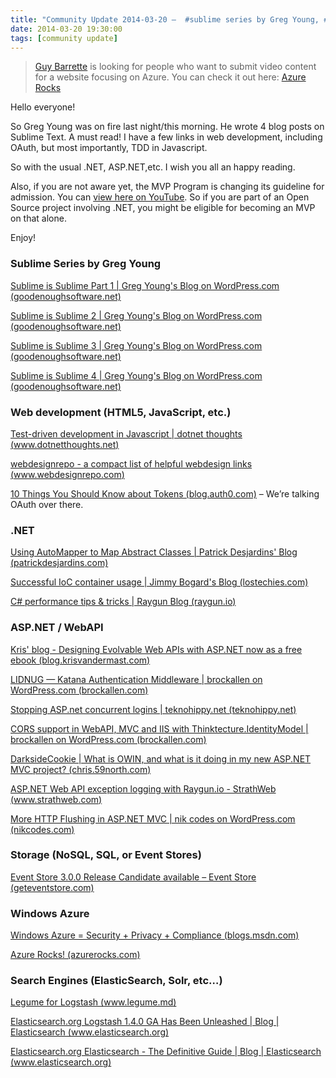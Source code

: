 ```yaml
---
title: "Community Update 2014-03-20 –  #sublime series by Greg Young, #tdd in #javascript, #donet, #aspnet and #WindowsAzure"
date: 2014-03-20 19:30:00
tags: [community update]
---
```


> [Guy Barrette](https://twitter.com/GuyBarrette) is looking for people who want to submit video content for a website focusing on Azure. You can check it out here: [Azure Rocks](http://www.azurerocks.com) 

Hello everyone!

So Greg Young was on fire last night/this morning. He wrote 4 blog posts on Sublime Text. A must read! I have a few links in web development, including OAuth, but most importantly, TDD in Javascript.

So with the usual .NET, ASP.NET,etc. I wish you all an happy reading.

Also, if you are not aware yet, the MVP Program is changing its guideline for admission. You can [view here on YouTube](https://www.youtube.com/watch?&amp;v=GzpVG3z93r0). So if you are part of an Open Source project involving .NET, you might be eligible for becoming an MVP on that alone.

Enjoy!

### Sublime Series by Greg Young

[Sublime is Sublime Part 1 | Greg Young's Blog on WordPress.com (goodenoughsoftware.net)](http://goodenoughsoftware.net/2014/03/20/sublime-is-sublime-part-1/)

[Sublime is Sublime 2 | Greg Young's Blog on WordPress.com (goodenoughsoftware.net)](http://goodenoughsoftware.net/2014/03/20/sublime-is-sublime-2/)

[Sublime is Sublime 3 | Greg Young's Blog on WordPress.com (goodenoughsoftware.net)](http://goodenoughsoftware.net/2014/03/20/sublime-is-sublime-3/)

[Sublime is Sublime 4 | Greg Young's Blog on WordPress.com (goodenoughsoftware.net)](http://goodenoughsoftware.net/2014/03/20/sublime-is-sublime-4/)

### Web development (HTML5, JavaScript, etc.)

[Test-driven development in Javascript | dotnet thoughts (www.dotnetthoughts.net)](http://www.dotnetthoughts.net/test-driven-development-in-javascript/)

[webdesignrepo - a compact list of helpful webdesign links (www.webdesignrepo.com)](http://www.webdesignrepo.com/)

[10 Things You Should Know about Tokens (blog.auth0.com)](http://blog.auth0.com/2014/01/27/ten-things-you-should-know-about-tokens-and-cookies) – We’re talking OAuth over there. 

### .NET

[Using AutoMapper to Map Abstract Classes | Patrick Desjardins' Blog (patrickdesjardins.com)](http://patrickdesjardins.com/blog/using-automapper-to-map-abstract-classes)

[Successful IoC container usage | Jimmy Bogard's Blog (lostechies.com)](http://lostechies.com/jimmybogard/2014/03/20/successful-ioc-container-usage/)

[C# performance tips &amp; tricks | Raygun Blog (raygun.io)](http://raygun.io/blog/2014/02/c-sharp-performance-tips-tricks/)

### ASP.NET / WebAPI

[Kris' blog - Designing Evolvable Web APIs with ASP.NET now as a free ebook (blog.krisvandermast.com)](http://blog.krisvandermast.com/DesigningEvolvableWebAPIsWithASPNETNowAsAFreeEbook.aspx)

[LIDNUG — Katana Authentication Middleware | brockallen on WordPress.com (brockallen.com)](http://brockallen.com/2014/03/20/lidnug-katana-authentication-middleware/)

[Stopping ASP.net concurrent logins | teknohippy.net (teknohippy.net)](http://teknohippy.net/2008/08/21/stopping-aspnet-concurrent-logins/)

[CORS support in WebAPI, MVC and IIS with Thinktecture.IdentityModel | brockallen on WordPress.com (brockallen.com)](http://brockallen.com/2012/06/28/cors-support-in-webapi-mvc-and-iis-with-thinktecture-identitymodel/)

[DarksideCookie | What is OWIN, and what is it doing in my new ASP.NET MVC project? (chris.59north.com)](http://chris.59north.com/post/2014/03/20/What-is-OWIN-and-what-is-it-doing-in-my-new-ASPNET-MVC-project.aspx)

[ASP.NET Web API exception logging with Raygun.io - StrathWeb (www.strathweb.com)](http://www.strathweb.com/2014/03/asp-net-web-api-exception-logging-raygun-io/)

[More HTTP Flushing in ASP.NET MVC | nik codes on WordPress.com (nikcodes.com)](http://nikcodes.com/2014/03/17/more-http-flushing-in-asp-net-mvc/)

### Storage (NoSQL, SQL, or Event Stores)

[Event Store 3.0.0 Release Candidate available – Event Store (geteventstore.com)](http://geteventstore.com/blog/20140320/event-store-3.0.0-release-candidate-available/index.html)

### Windows Azure

[Windows Azure = Security + Privacy + Compliance (blogs.msdn.com)](http://blogs.msdn.com/b/cdndevs/archive/2014/03/19/windows-azure-security-privacy-compliance.aspx)

[Azure Rocks! (azurerocks.com)](http://azurerocks.com/)

### Search Engines (ElasticSearch, Solr, etc…)

[Legume for Logstash (www.legume.md)](http://www.legume.md/)

[Elasticsearch.org Logstash 1.4.0 GA Has Been Unleashed | Blog | Elasticsearch (www.elasticsearch.org)](http://www.elasticsearch.org/blog/logstash-1-4-0-ga-unleashed/)

[Elasticsearch.org Elasticsearch - The Definitive Guide | Blog | Elasticsearch (www.elasticsearch.org)](http://www.elasticsearch.org/blog/elasticsearch-definitive-guide/)